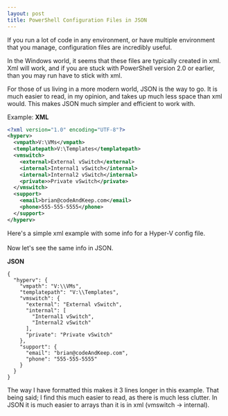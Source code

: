 ```yaml
---
layout: post
title: PowerShell Configuration Files in JSON 
---
```


If you run a lot of code in any environment, or have multiple environment that you manage, configuration files are incredibly useful.

In the Windows world, it seems that these files are typically created in xml.  Xml will work, and if you are stuck with PowerShell version 2.0 or earlier, than you may run have to stick with xml.

For those of us living in a more modern world, JSON is the way to go.  It is much easier to read, in my opinion, and takes up much less space than xml would.  This makes JSON much simpler and efficient to work with.

Example:
**XML**
```xml
<?xml version="1.0" encoding="UTF-8"?>
<hyperv>
  <vmpath>V:\VMs</vmpath>
  <templatepath>V:\Templates</templatepath>
  <vmswitch> 
    <external>External vSwitch</external>
    <internal>Internal1 vSwitch</internal>
    <internal>Internal2 vSwitch</internal>
    <private>>Private vSwitch</private>
  </vmswitch>
  <support>
    <email>brian@codeAndKeep.com</email>
    <phone>555-555-5555</phone>
  </support>
</hyperv>
```
Here's a simple xml example with some info for a Hyper-V config file.  
<br>
Now let's see the same info in JSON.

**JSON**
```
{
  "hyperv": {
    "vmpath": "V:\\VMs",
    "templatepath": "V:\\Templates",
    "vmswitch": {
      "external": "External vSwitch",
      "internal": [
        "Internal1 vSwitch",
        "Internal2 vSwitch"
      ],
      "private": "Private vSwitch"
    },
    "support": {
      "email": "brian@codeAndKeep.com",
      "phone": "555-555-5555"
    }
  }
}
```
The way I have formatted this makes it 3 lines longer in this example.
That being said; I find this much easier to read, as there is much less clutter.  In JSON it is much easier to arrays than it is in xml (vmswitch -> internal).  

